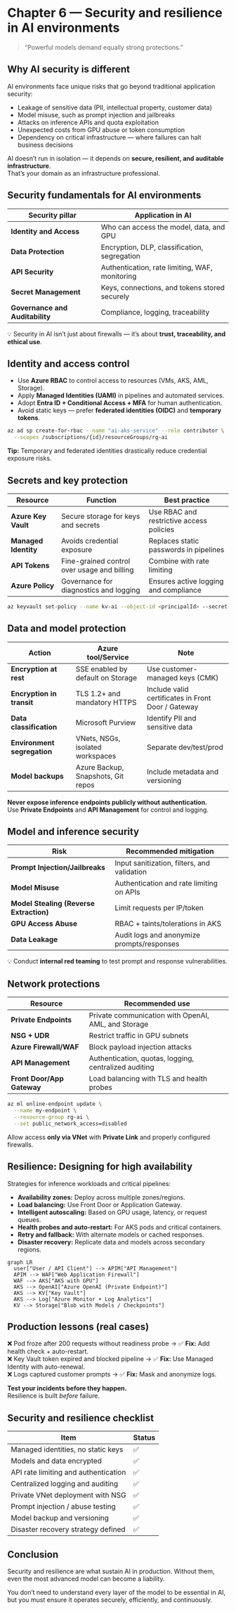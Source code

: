 # Chapter 6 — Security and resilience in AI environments

> “Powerful models demand equally strong protections.”

## Why AI security is different

AI environments face unique risks that go beyond traditional application security:

- Leakage of sensitive data (PII, intellectual property, customer data)  
- Model misuse, such as prompt injection and jailbreaks  
- Attacks on inference APIs and quota exploitation  
- Unexpected costs from GPU abuse or token consumption  
- Dependency on critical infrastructure — where failures can halt business decisions  

AI doesn’t run in isolation — it depends on **secure, resilient, and auditable infrastructure**.  
That’s your domain as an infrastructure professional.

## Security fundamentals for AI environments

| Security pillar | Application in AI |
|------------------|------------------|
| **Identity and Access** | Who can access the model, data, and GPU |
| **Data Protection** | Encryption, DLP, classification, segregation |
| **API Security** | Authentication, rate limiting, WAF, monitoring |
| **Secret Management** | Keys, connections, and tokens stored securely |
| **Governance and Auditability** | Compliance, logging, traceability |

💡 Security in AI isn’t just about firewalls — it’s about **trust, traceability, and ethical use**.

## Identity and access control

- Use **Azure RBAC** to control access to resources (VMs, AKS, AML, Storage).  
- Apply **Managed Identities (UAMI)** in pipelines and automated services.  
- Adopt **Entra ID + Conditional Access + MFA** for human authentication.  
- Avoid static keys — prefer **federated identities (OIDC)** and **temporary tokens**.  

```bash
az ad sp create-for-rbac --name "ai-aks-service" --role contributor \
  --scopes /subscriptions/{id}/resourceGroups/rg-ai
```

**Tip:** Temporary and federated identities drastically reduce credential exposure risks.

## Secrets and key protection

| Resource | Function | Best practice |
|-----------|-----------|----------------|
| **Azure Key Vault** | Secure storage for keys and secrets | Use RBAC and restrictive access policies |
| **Managed Identity** | Avoids credential exposure | Replaces static passwords in pipelines |
| **API Tokens** | Fine-grained control over usage and billing | Combine with rate limiting |
| **Azure Policy** | Governance for diagnostics and logging | Ensures active logging and compliance |

```bash
az keyvault set-policy --name kv-ai --object-id <principalId> --secret-permissions get list
```

## Data and model protection

| Action | Azure tool/Service | Note |
|---------|----------------------|------|
| **Encryption at rest** | SSE enabled by default on Storage | Use customer-managed keys (CMK) |
| **Encryption in transit** | TLS 1.2+ and mandatory HTTPS | Include valid certificates in Front Door / Gateway |
| **Data classification** | Microsoft Purview | Identify PII and sensitive data |
| **Environment segregation** | VNets, NSGs, isolated workspaces | Separate dev/test/prod |
| **Model backups** | Azure Backup, Snapshots, Git repos | Include metadata and versioning |

**Never expose inference endpoints publicly without authentication.**  
Use **Private Endpoints** and **API Management** for control and logging.

## Model and inference security

| Risk | Recommended mitigation |
|------|-------------------------|
| **Prompt Injection/Jailbreaks** | Input sanitization, filters, and validation |
| **Model Misuse** | Authentication and rate limiting on APIs |
| **Model Stealing (Reverse Extraction)** | Limit requests per IP/token |
| **GPU Access Abuse** | RBAC + taints/tolerations in AKS |
| **Data Leakage** | Audit logs and anonymize prompts/responses |

💡 Conduct **internal red teaming** to test prompt and response vulnerabilities.

## Network protections

| Resource | Recommended use |
|-----------|----------------|
| **Private Endpoints** | Private communication with OpenAI, AML, and Storage |
| **NSG + UDR** | Restrict traffic in GPU subnets |
| **Azure Firewall/WAF** | Block payload injection attacks |
| **API Management** | Authentication, quotas, logging, centralized auditing |
| **Front Door/App Gateway** | Load balancing with TLS and health probes |

```bash
az ml online-endpoint update \
  --name my-endpoint \
  --resource-group rg-ai \
  --set public_network_access=disabled
```

Allow access **only via VNet** with **Private Link** and properly configured firewalls.

## Resilience: Designing for high availability

Strategies for inference workloads and critical pipelines:

- **Availability zones:** Deploy across multiple zones/regions.  
- **Load balancing:** Use Front Door or Application Gateway.  
- **Intelligent autoscaling:** Based on GPU usage, latency, or request queues.  
- **Health probes and auto-restart:** For AKS pods and critical containers.  
- **Retry and fallback:** With alternate models or cached responses.  
- **Disaster recovery:** Replicate data and models across secondary regions.  

```mermaid
graph LR
  user["User / API Client"] --> APIM["API Management"]
  APIM --> WAF["Web Application Firewall"]
  WAF --> AKS["AKS with GPU"]
  AKS --> OpenAI["Azure OpenAI (Private Endpoint)"]
  AKS --> KV["Key Vault"]
  AKS --> Log["Azure Monitor + Log Analytics"]
  KV --> Storage["Blob with Models / Checkpoints"]
```

## Production lessons (real cases)

❌ Pod froze after 200 requests without readiness probe → ✅ **Fix:** Add health check + auto-restart.  
❌ Key Vault token expired and blocked pipeline → ✅ **Fix:** Use Managed Identity with auto-renewal.  
❌ Logs captured customer prompts → ✅ **Fix:** Mask and anonymize logs.  

**Test your incidents before they happen.**  
Resilience is built *before* failure.

## Security and resilience checklist

| Item | Status |
|------|---------|
| Managed identities, no static keys | ✅ |
| Models and data encrypted | ✅ |
| API rate limiting and authentication | ✅ |
| Centralized logging and auditing | ✅ |
| Private VNet deployment with NSG | ✅ |
| Prompt injection / abuse testing | ✅ |
| Model backup and versioning | ✅ |
| Disaster recovery strategy defined | ✅ |


## Conclusion

Security and resilience are what sustain AI in production. Without them, even the most advanced model can become a liability.

You don’t need to understand every layer of the model to be essential in AI, but you must ensure it operates securely, efficiently, and continuously.


<!-- ### Next chapter

Discover how real-world teams are applying these principles in [**Chapter 7 — AI use cases for infrastructure professionals**](07-use-cases.md). -->
